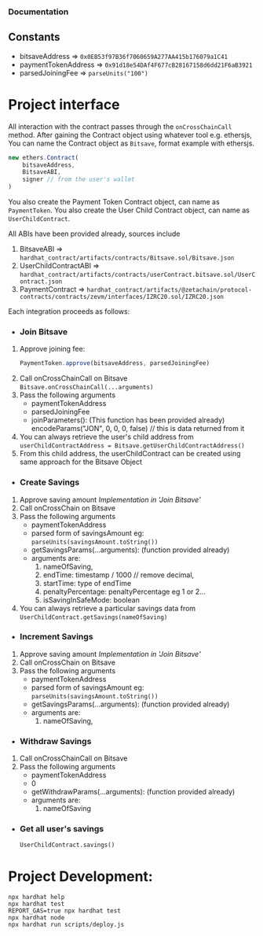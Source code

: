 ### Documentation

## Constants
- bitsaveAddress => `0x0EB53f97B36f7060659A277AA415b176079a1C41`
- paymentTokenAddress => `0x91d18e54DAf4F677cB28167158d6dd21F6aB3921`
- parsedJoiningFee => `parseUnits("100")`

# Project interface

All interaction with the contract passes through the `onCrossChainCall` method.
After gaining the Contract object using whatever tool e.g. ethersjs,
You can name the Contract object as `Bitsave`, format example with ethersjs.
```js
new ethers.Contract(
    bitsaveAddress,
    BitsaveABI,
    signer // from the user's wallet
)
```
You also create the Payment Token Contract object, can name as `PaymentToken`.
You also create the User Child Contract object, can name as `UserChildContract`.

All ABIs have been provided already, sources include
1. BitsaveABI => `hardhat_contract/artifacts/contracts/Bitsave.sol/Bitsave.json`
2. UserChildContractABI => `hardhat_contract/artifacts/contracts/userContract.bitsave.sol/UserContract.json`
3. PaymentContract => `hardhat_contract/artifacts/@zetachain/protocol-contracts/contracts/zevm/interfaces/IZRC20.sol/IZRC20.json`


Each integration proceeds as follows:

- ### Join Bitsave
1. Approve joining fee:
    ```js
    PaymentToken.approve(bitsaveAddress, parsedJoiningFee)
    ```
2. Call onCrossChainCall on Bitsave
    `Bitsave.onCrossChainCall(...arguments)`
3. Pass the following arguments
    - paymentTokenAddress
    - parsedJoiningFee
    - joinParameters(): (This function has been provided already)
        encodeParams("JON", 0, 0, 0, false) // this is data returned from it
4. You can always retrieve the user's child address from
    `userChildContractAddress = Bitsave.getUserChildContractAddress()`
5. From this child address, the userChildContract can be created using same approach for the Bitsave Object


- ### Create Savings
1. Approve saving amount
    *Implementation in 'Join Bitsave'*
2. Call onCrossChain on Bitsave
3. Pass the following arguments
    - paymentTokenAddress
    - parsed form of savingsAmount eg:
    `parseUnits(savingsAmount.toString())`
    - getSavingsParams(...arguments): (function provided already)
    - arguments are:
        1. nameOfSaving,
        2. endTime: timestamp / 1000 // remove decimal,
        3. startTime: type of endTime
        4. penaltyPercentage: penaltyPercentage eg 1 or 2...
        5. isSavingInSafeMode: boolean
4. You can always retrieve a particular savings data from
    `UserChildContract.getSavings(nameOfSaving)`


- ### Increment Savings
1. Approve saving amount
    *Implementation in 'Join Bitsave'*
2. Call onCrossChain on Bitsave
3. Pass the following arguments
    - paymentTokenAddress
    - parsed form of savingsAmount eg:
    `parseUnits(savingsAmount.toString())`
    - getSavingsParams(...arguments): (function provided already)
    - arguments are:
        1. nameOfSaving,


- ### Withdraw Savings
1. Call onCrossChainCall on Bitsave
2. Pass the following arguments
    - paymentTokenAddress
    - 0
    - getWithdrawParams(...arguments): (function provided already)
    - arguments are:
        1. nameOfSaving


- ### Get all user's savings
    `UserChildContract.savings()`


# Project Development:

```shell
npx hardhat help
npx hardhat test
REPORT_GAS=true npx hardhat test
npx hardhat node
npx hardhat run scripts/deploy.js
```
